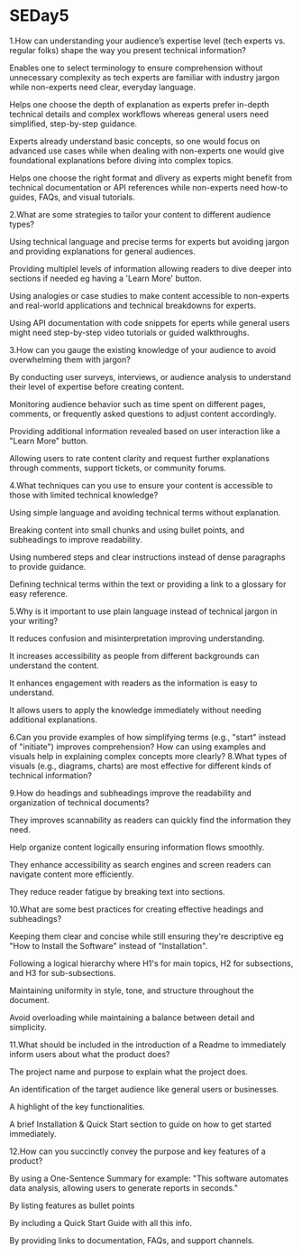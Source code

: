 # SEDay5
1.How can understanding your audience’s expertise level (tech experts vs. regular folks) shape the way you present technical information?

Enables one to select terminology to ensure comprehension without unnecessary complexity as tech experts are familiar with industry jargon while non-experts need clear, everyday language. 

Helps one choose the depth of explanation as experts prefer in-depth technical details and complex workflows whereas general users need simplified, step-by-step guidance.

Experts already understand basic concepts, so one would focus on advanced use cases while when dealing with non-experts one would give foundational explanations before diving into complex topics.

Helps one choose the right format and dlivery as experts might benefit from technical documentation or API references while non-experts need how-to guides, FAQs, and visual tutorials.


2.What are some strategies to tailor your content to different audience types?

Using technical language and precise terms for experts but avoiding jargon and providing explanations for general audiences.

Providing multiplel levels of information allowing readers to dive deeper into sections if needed eg having a 'Learn More' button.

Using analogies or case studies to make content accessible to non-experts and real-world applications and technical breakdowns for experts. 

Using API documentation with code snippets for eperts  while general users might need step-by-step video tutorials or guided walkthroughs.


3.How can you gauge the existing knowledge of your audience to avoid overwhelming them with jargon?

By conducting user surveys, interviews, or audience analysis to understand their level of expertise before creating content.

Monitoring audience behavior such as time spent on different pages, comments, or frequently asked questions to adjust content accordingly.

Providing additional information revealed based on user interaction like a "Learn More" button.

Allowing users to rate content clarity and request further explanations through comments, support tickets, or community forums.


4.What techniques can you use to ensure your content is accessible to those with limited technical knowledge?

Using simple language and avoiding technical terms without explanation.

Breaking content into small chunks and using  bullet points, and subheadings to improve readability.

Using numbered steps and clear instructions instead of dense paragraphs to provide guidance.

Defining technical terms within the text or providing a link to a glossary for easy reference.


5.Why is it important to use plain language instead of technical jargon in your writing?

It reduces confusion and misinterpretation improving understanding.

It increases accessibility as people from different backgrounds can understand the content.

It enhances engagement with readers as the information is easy to understand.

It allows users to apply the knowledge immediately without needing additional explanations.


6.Can you provide examples of how simplifying terms (e.g., "start" instead of "initiate") improves comprehension?
How can using examples and visuals help in explaining complex concepts more clearly?
8.What types of visuals (e.g., diagrams, charts) are most effective for different kinds of technical information?


9.How do headings and subheadings improve the readability and organization of technical documents?

They improves scannability as readers can quickly find the information they need.

Help organize content logically ensuring information flows smoothly.

They enhance accessibility as search engines and screen readers can navigate content more efficiently.

They reduce reader fatigue by breaking text into sections.


10.What are some best practices for creating effective headings and subheadings?

Keeping them clear and concise while still ensuring they're descriptive eg "How to Install the Software" instead of "Installation".

Following a logical hierarchy where H1's for main topics, H2 for subsections, and H3 for sub-subsections.

Maintaining uniformity in style, tone, and structure throughout the document.

Avoid overloading while maintaining a balance between detail and simplicity.

11.What should be included in the introduction of a Readme to immediately inform users about what the product does?

The project name and purpose to explain what the project does.

An identification of the target audience like general users or businesses.

A highlight of the key functionalities.

A brief Installation & Quick Start section to guide on how to get started immediately.


12.How can you succinctly convey the purpose and key features of a product?

By using a One-Sentence Summary for example: "This software automates data analysis, allowing users to generate reports in seconds."

By listing features as bullet points

By including a Quick Start Guide with all this info.

By providing links to documentation, FAQs, and support channels.
